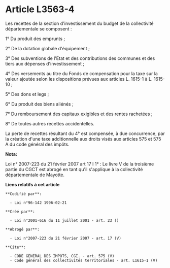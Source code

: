 # Article L3563-4

Les recettes de la section d'investissement du budget de la collectivité départementale se composent : 

1° Du produit des emprunts ; 

2° De la dotation globale d'équipement ; 

3° Des subventions de l'Etat et des contributions des communes et des tiers aux dépenses d'investissement ; 

4° Des versements au titre du Fonds de compensation pour la taxe sur la valeur ajoutée selon les dispositions prévues aux
articles L. 1615-1 à L. 1615-10 ; 

5° Des dons et legs ; 

6° Du produit des biens aliénés ; 

7° Du remboursement des capitaux exigibles et des rentes rachetées ; 

8° De toutes autres recettes accidentelles. 

La perte de recettes résultant du 4° est compensée, à due concurrence, par la création d'une taxe additionnelle aux droits
visés aux articles 575 et 575 A du code général des impôts.

**Nota:**

Loi n° 2007-223 du 21 février 2007 art 17 I 1° : Le livre V de la troisième partie du CGCT est abrogé en tant qu'il
s'applique à la collectivité départementale de Mayotte.

**Liens relatifs à cet article**

	**Codifié par**:

	  - Loi n°96-142 1996-02-21

	**Créé par**:

	  - Loi n°2001-616 du 11 juillet 2001 - art. 23 ()

	**Abrogé par**:

	  - Loi n°2007-223 du 21 février 2007 - art. 17 (V)

	**Cite**:

	  - CODE GENERAL DES IMPOTS, CGI. - art. 575 (V)
	  - Code général des collectivités territoriales - art. L1615-1 (V)
